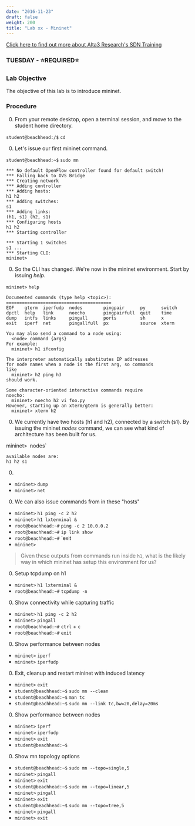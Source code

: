 ```yaml
---
date: "2016-11-23"
draft: false
weight: 200
title: "Lab xx - Mininet"
---
```

[Click here to find out more about Alta3 Research's SDN Training](https://alta3.com/courses/sdn)

### TUESDAY - &#x2B50;REQUIRED&#x2B50;

### Lab Objective
The objective of this lab is to introduce mininet.

### Procedure

0. From your remote desktop, open a terminal session, and move to the student home directory.

  `student@beachhead:/$` `cd`

0. Let's issue our first mininet command.

  `student@beachhead:~$` `sudo mn`

  ```
  *** No default OpenFlow controller found for default switch!
  *** Falling back to OVS Bridge
  *** Creating network
  *** Adding controller
  *** Adding hosts:
  h1 h2
  *** Adding switches:
  s1
  *** Adding links:
  (h1, s1) (h2, s1)
  *** Configuring hosts
  h1 h2
  *** Starting controller
  
  *** Starting 1 switches
  s1 ...
  *** Starting CLI:
  mininet>
  ```

0. So the CLI has changed. We're now in the mininet environment. Start by issuing *help*.

  `mininet>` `help`
  
  ```
  Documented commands (type help <topic>):
  ========================================
  EOF    gterm  iperfudp  nodes        pingpair      py      switch
  dpctl  help   link      noecho       pingpairfull  quit    time
  dump   intfs  links     pingall      ports         sh      x
  exit   iperf  net       pingallfull  px            source  xterm

  You may also send a command to a node using:
    <node> command {args}
  For example:
    mininet> h1 ifconfig

  The interpreter automatically substitutes IP addresses
  for node names when a node is the first arg, so commands
  like
    mininet> h2 ping h3
  should work.

  Some character-oriented interactive commands require
  noecho:
    mininet> noecho h2 vi foo.py
  However, starting up an xterm/gterm is generally better:
    mininet> xterm h2
  ```

0. We currently have two hosts (h1 and h2), connected by a switch (s1). By issuing the mininet *nodes* command, we can see what kind of architecture has been built for us.

  mininet>` `nodes`
  
  ```
  available nodes are:
  h1 h2 s1
  ```

0. 

  * `mininet>` `dump`
  * `mininet>` `net`

0. We can also issue commands from in these "hosts"

  * `mininet>` `h1 ping -c 2 h2`
  * `mininet>` `h1 lxterminal &`
  * `root@beachhead:~#` `ping -c 2 10.0.0.2` 
  * `root@beachhead:~#` `ip link show` 
  * `root@beachhead:~#` `exit 
  * `mininet>`

  > Given these outputs from commands run inside `h1`, what is the likely way in which mininet has setup this environment for us?

0. Setup tcpdump on h1

  * `mininet>` `h1 lxterminal &`
  * `root@beachhead:~#` `tcpdump -n` 

0. Show connectivity while capturing traffic

  * `mininet>` `h1 ping -c 2 h2`
  * `mininet>` `pingall`
  * `root@beachhead:~#` `ctrl` + `c`
  * `root@beachhead:~#` `exit` 

0. Show performance between nodes
 
  * `mininet>` `iperf`
  * `mininet>` `iperfudp`
   
0. Exit, cleanup and restart mininet with induced latency 

  * `mininet>` `exit`
  * `student@beachhead:~$` `sudo mn --clean`
  * `student@beachhead:~$` `man tc`
  * `student@beachhead:~$` `sudo mn --link tc,bw=20,delay=20ms`

0. Show performance between nodes
 
  * `mininet>` `iperf`
  * `mininet>` `iperfudp`
  * `mininet>` `exit`
  * `student@beachhead:~$` 

0. Show mn topology options

  * `student@beachhead:~$` `sudo mn --topo=single,5` 
  * `mininet>` `pingall`
  * `mininet>` `exit`
  * `student@beachhead:~$` `sudo mn --topo=linear,5` 
  * `mininet>` `pingall`
  * `mininet>` `exit`
  * `student@beachhead:~$` `sudo mn --topo=tree,5` 
  * `mininet>` `pingall`
  * `mininet>` `exit`
